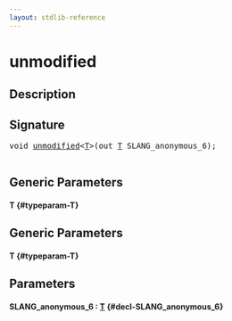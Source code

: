 ```yaml
---
layout: stdlib-reference
---
```


# unmodified

## Description





## Signature 

<pre>
void <a href="/stdlib-reference/global-decls/unmodified">unmodified</a>&lt;<a href="/stdlib-reference/global-decls/unmodified#typeparam-T" class="code_type">T</a>&gt;(out <a href="/stdlib-reference/global-decls/unmodified#typeparam-T" class="code_type">T</a> SLANG_anonymous_6);

</pre>

## Generic Parameters

#### T {#typeparam-T}

## Generic Parameters

#### T {#typeparam-T}

## Parameters

#### SLANG\_anonymous\_6  : [T](/stdlib-reference/global-decls/unmodified#typeparam-T) {#decl-SLANG_anonymous_6}

